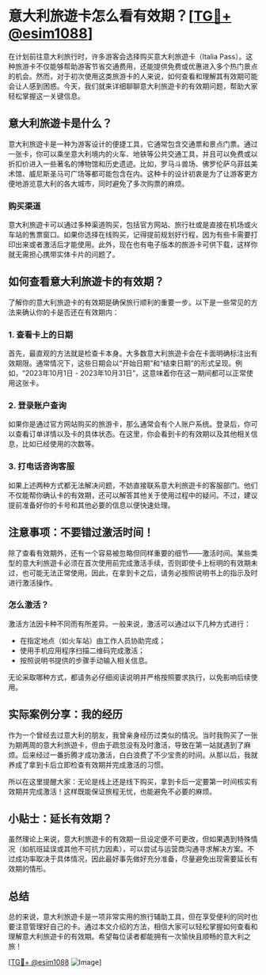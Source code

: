 # 意大利旅遊卡怎么看有效期？[[TG💪+ @esim1088](https://t.me/s/esim1088)]

在计划前往意大利旅行时，许多游客会选择购买意大利旅遊卡（Italia Pass）。这种旅游卡不仅能够帮助游客节省交通费用，还能提供免费或优惠进入多个热门景点的机会。然而，对于初次使用这类旅游卡的人来说，如何查看和理解其有效期可能会让人感到困惑。今天，我们就来详细聊聊意大利旅遊卡的有效期问题，帮助大家轻松掌握这一关键信息。

## 意大利旅遊卡是什么？

意大利旅遊卡是一种为游客设计的便捷工具，它通常包含交通票和景点门票。通过一张卡，你可以乘坐意大利境内的火车、地铁等公共交通工具，并且可以免费或以折扣价进入一些著名的博物馆和历史遗迹。比如，罗马斗兽场、佛罗伦萨乌菲兹美术馆、威尼斯圣马可广场等都可能包含在内。这种卡的设计初衷是为了让游客更方便地游览意大利的各大城市，同时避免了多次购票的麻烦。

### 购买渠道

意大利旅遊卡可以通过多种渠道购买，包括官方网站、旅行社或是直接在机场或火车站的售票窗口。如果你选择在线购买，记得提前规划好行程，因为有些卡需要打印出来或者激活后才能使用。此外，现在也有电子版本的旅游卡可供下载，这样你就无需担心携带实体卡片的问题了。

## 如何查看意大利旅遊卡的有效期？

了解你的意大利旅遊卡的有效期是确保旅行顺利的重要一步。以下是一些常见的方法来确认你的卡是否还在有效期内：

### 1. 查看卡上的日期

首先，最直观的方法就是检查卡本身。大多数意大利旅遊卡会在卡面明确标注出有效期限。通常情况下，这些日期会以“开始日期”和“结束日期”的形式呈现。例如，“2023年10月1日 - 2023年10月31日”，这意味着你在这一期间都可以正常使用这张卡。

### 2. 登录账户查询

如果你是通过官方网站购买的旅游卡，那么通常会有个人账户系统。登录后，你可以查看订单详情以及卡的具体状态。在这里，你会看到卡的有效期以及其他相关信息，比如已经使用的次数等。

### 3. 打电话咨询客服

如果上述两种方式都无法解决问题，不妨直接联系意大利旅遊卡的客服部门。他们不仅能帮你确认卡的有效期，还可以解答其他关于使用过程中的疑问。不过，建议提前准备好你的卡号和其他必要的信息以便快速处理。

## 注意事项：不要错过激活时间！

除了查看有效期外，还有一个容易被忽略但同样重要的细节——激活时间。某些类型的意大利旅遊卡必须在首次使用前完成激活手续，否则即使卡上标明的有效期未过，也可能无法正常使用。因此，在拿到卡之后，请务必按照说明书上的指示及时进行激活操作。

### 怎么激活？

激活方法因卡种不同而有所差异。一般来说，激活可以通过以下几种方式进行：
- 在指定地点（如火车站）由工作人员协助完成；
- 使用手机应用程序扫描二维码完成激活；
- 按照说明书提供的步骤手动输入相关信息。

无论采取哪种方式，都请务必仔细阅读说明并严格按照要求执行，以免影响后续使用。

## 实际案例分享：我的经历

作为一个曾经去过意大利的朋友，我曾亲身经历过类似的情况。当时我购买了一张为期两周的意大利旅遊卡，但由于疏忽没有及时激活，导致在第一站就遇到了麻烦。后来经过一番折腾才成功激活，白白浪费了不少宝贵的时间。从那以后，我就养成了拿到卡后立即检查有效期并完成激活的习惯。

所以在这里提醒大家：无论是线上还是线下购买，拿到卡后一定要第一时间核实有效期并完成激活！这样既能保证旅程无忧，也能避免不必要的麻烦。

## 小贴士：延长有效期？

虽然理论上来说，意大利旅遊卡的有效期一旦设定便不可更改，但如果遇到特殊情况（如航班延误或其他不可抗力因素），可以尝试与运营商沟通寻求解决方案。不过成功率取决于具体情况，因此最好事先做好充分准备，尽量避免出现需要延长有效期的情形。

## 总结

总的来说，意大利旅遊卡是一项非常实用的旅行辅助工具，但在享受便利的同时也要注意管理好自己的卡。通过本文介绍的方法，相信大家可以轻松掌握如何查看和理解意大利旅遊卡的有效期。希望每位读者都能拥有一次愉快且顺畅的意大利之旅！

[[TG💪+ @esim1088](https://t.me/s/esim1088) ![Image](https://i.postimg.cc/4NQfJmqS/Snipaste-2025-05-13-00-14-12.png)]